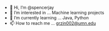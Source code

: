 - 👋 Hi, I’m @spencerjay
- 👀 I’m interested in ...
Machine learning projects
- 🌱 I’m currently learning ...
Java, Python
- 📫 How to reach me ...
grzin002@umn.edu

<!---
spencerjay/spencerjay is a ✨ special ✨ repository because its `README.md` (this file) appears on your GitHub profile.
You can click the Preview link to take a look at your changes.
--->
